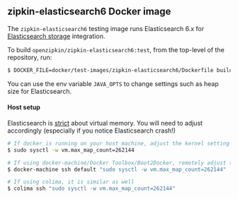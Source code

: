## zipkin-elasticsearch6 Docker image

The `zipkin-elasticsearch6` testing image runs Elasticsearch 6.x for [Elasticsearch storage](../../../zipkin-storage/elasticsearch)
integration.

To build `openzipkin/zipkin-elasticsearch6:test`, from the top-level of the repository, run:
```bash
$ DOCKER_FILE=docker/test-images/zipkin-elasticsearch6/Dockerfile build-bin/docker/docker_build openzipkin/zipkin-elasticsearch6:test
```

You can use the env variable `JAVA_OPTS` to change settings such as heap size for Elasticsearch.

#### Host setup
Elasticsearch is [strict](https://github.com/docker-library/docs/tree/master/elasticsearch#host-setup)
about virtual memory. You will need to adjust accordingly (especially if you notice Elasticsearch crash!)

```bash
# If docker is running on your host machine, adjust the kernel setting directly
$ sudo sysctl -w vm.max_map_count=262144

# If using docker-machine/Docker Toolbox/Boot2Docker, remotely adjust the same
$ docker-machine ssh default "sudo sysctl -w vm.max_map_count=262144"

# If using colima, it is similar as well
$ colima ssh "sudo sysctl -w vm.max_map_count=262144"
```
